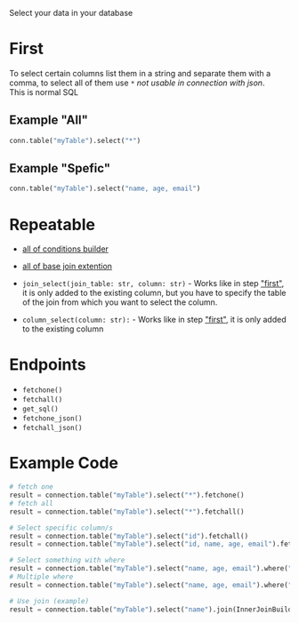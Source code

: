 Select your data in your database

# First
To select certain columns list them in a string and separate them with a comma, to select all of them use `*` _not usable in connection with json_. <br>
This is normal SQL

## Example "All"
```python
conn.table("myTable").select("*")
```
## Example "Spefic"
```python
conn.table("myTable").select("name, age, email")
```

# Repeatable

- [all of conditions builder](https://github.com/princessmiku/MariaDB-SQLBuilder/wiki/Builder---Conditions)
- [all of base join extention](https://github.com/princessmiku/MariaDB-SQLBuilder/wiki/Builder---Base-Join-Extention)

- `join_select(join_table: str, column: str)` - Works like in step ["first"](https://github.com/princessmiku/MariaDB-SQLBuilder/wiki/Builder---Select#first), it is only added to the existing column, but you have to specify the table of the join from which you want to select the column.
- `column_select(column: str):` - Works like in step ["first"](https://github.com/princessmiku/MariaDB-SQLBuilder/wiki/Builder---Select#first), it is only added to the existing column

# Endpoints

- `fetchone()`
- `fetchall()`
- `get_sql()`
- `fetchone_json()`
- `fetchall_json()`

# Example Code
```python
# fetch one
result = connection.table("myTable").select("*").fetchone()
# fetch all
result = connection.table("myTable").select("*").fetchall()

# Select specific column/s
result = connection.table("myTable").select("id").fetchall()
result = connection.table("myTable").select("id, name, age, email").fetchall()

# Select something with where
result = connection.table("myTable").select("name, age, email").where("age", 25).fetchall()
# Multiple where
result = connection.table("myTable").select("name, age, email").where("age", 25).where("name", "Helgo").fetchall()

# Use join (example)
result = connection.table("myTable").select("name").join(InnerJoinBuilder("otherTable").condition("id", "otherId")).join_select("otherTable", "note").fetchall()
```